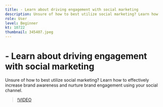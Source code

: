 ```yaml
---
title: - Learn about driving engagement with social marketing
description: Unsure of how to best utilize social marketing? Learn how to effectively increase brand awareness and nurture brand engagement using your social channel.
role: User
level: Beginner
kt: 10722
thumbnail: 345407.jpeg
---
```


# - Learn about driving engagement with social marketing

Unsure of how to best utilize social marketing? Learn how to effectively increase brand awareness and nurture brand engagement using your social channel.

>[!VIDEO](https://video.tv.adobe.com/v/345407/?quality=12&learn=on)
